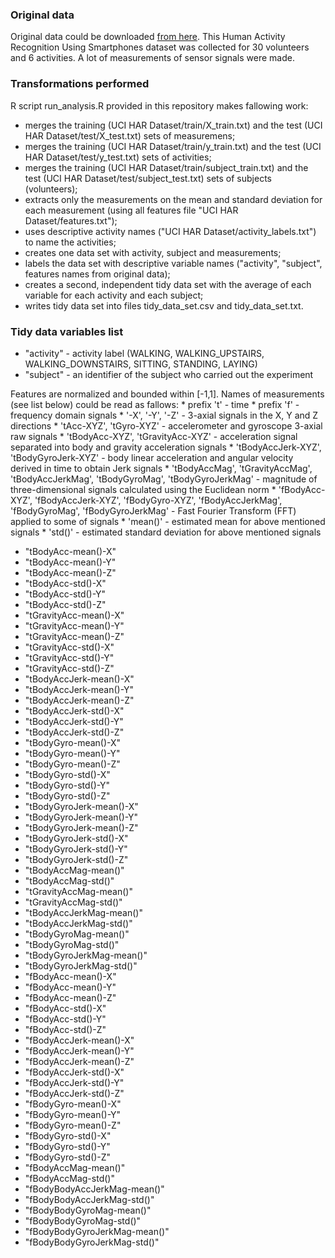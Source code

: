 ### Original data
Original data could be downloaded [from here](http://archive.ics.uci.edu/ml/datasets/Human+Activity+Recognition+Using+Smartphones). 
This Human Activity Recognition Using Smartphones dataset was collected for 30 volunteers and 6 activities. A lot of measurements of sensor signals were made. 


### Transformations performed
R script run_analysis.R provided in this repository makes fallowing work:
* merges the training (UCI HAR Dataset/train/X_train.txt) and the test (UCI HAR Dataset/test/X_test.txt) sets of measuremens;
* merges the training (UCI HAR Dataset/train/y_train.txt) and the test (UCI HAR Dataset/test/y_test.txt) sets of activities;
* merges the training (UCI HAR Dataset/train/subject_train.txt) and the test (UCI HAR Dataset/test/subject_test.txt) sets of subjects (volunteers);
* extracts only the measurements on the mean and standard deviation for each measurement (using all features file "UCI HAR Dataset/features.txt"); 
* uses descriptive activity names ("UCI HAR Dataset/activity_labels.txt") to name the activities;
* creates one data set with activity, subject and measurements; 
* labels the data set with descriptive variable names ("activity", "subject", features names from original data);
* creates a second, independent tidy data set with the average of each variable for each activity and each subject;
* writes tidy data set into files tidy_data_set.csv and  tidy_data_set.txt.

### Tidy data variables list


* "activity" - activity label (WALKING, WALKING_UPSTAIRS, WALKING_DOWNSTAIRS, SITTING, STANDING, LAYING)                 
* "subject" - an identifier of the subject who carried out the experiment                  

Features are normalized and bounded within [-1,1]. Names of measurements (see list below) could be read as fallows:
	* prefix 't' - time
	* prefix 'f' - frequency domain signals
	* '-X', '-Y', '-Z' -  3-axial signals in the X, Y and Z directions 
	* 'tAcc-XYZ', 'tGyro-XYZ' - accelerometer and gyroscope 3-axial raw signals 
	* 'tBodyAcc-XYZ', 'tGravityAcc-XYZ' - acceleration signal separated into body and gravity acceleration signals 
	* 'tBodyAccJerk-XYZ', 'tBodyGyroJerk-XYZ' - body linear acceleration and angular velocity derived in time to obtain Jerk signals
	* 'tBodyAccMag', 'tGravityAccMag', 'tBodyAccJerkMag', 'tBodyGyroMag', 'tBodyGyroJerkMag' - magnitude of three-dimensional signals calculated using the Euclidean norm
	* 'fBodyAcc-XYZ', 'fBodyAccJerk-XYZ', 'fBodyGyro-XYZ', 'fBodyAccJerkMag', 'fBodyGyroMag', 'fBodyGyroJerkMag' - Fast Fourier Transform (FFT) applied to some of signals
	* 'mean()' - estimated mean for above mentioned signals 
	* 'std()' - estimated standard deviation for above mentioned signals 


* "tBodyAcc-mean()-X"          
* "tBodyAcc-mean()-Y"          
* "tBodyAcc-mean()-Z"          
* "tBodyAcc-std()-X"           
* "tBodyAcc-std()-Y"           
* "tBodyAcc-std()-Z"           
* "tGravityAcc-mean()-X"       
* "tGravityAcc-mean()-Y"       
* "tGravityAcc-mean()-Z"       
* "tGravityAcc-std()-X"        
* "tGravityAcc-std()-Y"        
* "tGravityAcc-std()-Z"        
* "tBodyAccJerk-mean()-X"      
* "tBodyAccJerk-mean()-Y"      
* "tBodyAccJerk-mean()-Z"      
* "tBodyAccJerk-std()-X"       
* "tBodyAccJerk-std()-Y"       
* "tBodyAccJerk-std()-Z"       
* "tBodyGyro-mean()-X"         
* "tBodyGyro-mean()-Y"         
* "tBodyGyro-mean()-Z"         
* "tBodyGyro-std()-X"          
* "tBodyGyro-std()-Y"          
* "tBodyGyro-std()-Z"          
* "tBodyGyroJerk-mean()-X"     
* "tBodyGyroJerk-mean()-Y"     
* "tBodyGyroJerk-mean()-Z"     
* "tBodyGyroJerk-std()-X"      
* "tBodyGyroJerk-std()-Y"      
* "tBodyGyroJerk-std()-Z"      
* "tBodyAccMag-mean()"         
* "tBodyAccMag-std()"          
* "tGravityAccMag-mean()"      
* "tGravityAccMag-std()"       
* "tBodyAccJerkMag-mean()"     
* "tBodyAccJerkMag-std()"      
* "tBodyGyroMag-mean()"        
* "tBodyGyroMag-std()"         
* "tBodyGyroJerkMag-mean()"    
* "tBodyGyroJerkMag-std()"     
* "fBodyAcc-mean()-X"          
* "fBodyAcc-mean()-Y"          
* "fBodyAcc-mean()-Z"          
* "fBodyAcc-std()-X"           
* "fBodyAcc-std()-Y"           
* "fBodyAcc-std()-Z"           
* "fBodyAccJerk-mean()-X"      
* "fBodyAccJerk-mean()-Y"      
* "fBodyAccJerk-mean()-Z"      
* "fBodyAccJerk-std()-X"       
* "fBodyAccJerk-std()-Y"       
* "fBodyAccJerk-std()-Z"       
* "fBodyGyro-mean()-X"         
* "fBodyGyro-mean()-Y"         
* "fBodyGyro-mean()-Z"         
* "fBodyGyro-std()-X"          
* "fBodyGyro-std()-Y"          
* "fBodyGyro-std()-Z"          
* "fBodyAccMag-mean()"         
* "fBodyAccMag-std()"          
* "fBodyBodyAccJerkMag-mean()" 
* "fBodyBodyAccJerkMag-std()"  
* "fBodyBodyGyroMag-mean()"    
* "fBodyBodyGyroMag-std()"     
* "fBodyBodyGyroJerkMag-mean()"
* "fBodyBodyGyroJerkMag-std()"
